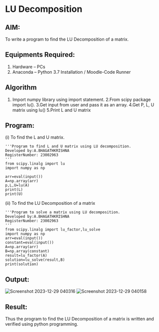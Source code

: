 # LU Decomposition 

## AIM:
To write a program to find the LU Decomposition of a matrix.

## Equipments Required:
1. Hardware – PCs
2. Anaconda – Python 3.7 Installation / Moodle-Code Runner

## Algorithm
1. Import numpy library using import statement.
2.From scipy package import lu().
3.Get input from user and pass it as an array.
4.Get P, L, U matrix using lu()
5.Print L and U matrix
   

## Program:
(i) To find the L and U matrix.
```
'''Program to find L and U matrix using LU decomposition.
Developed by:A.BHAGATHKRISHNA 
RegisterNumber: 23002963
'''
from scipy.linalg import lu
import numpy as np

arr=eval(input())
A=np.array(arr)
p,L,U=lu(A)
print(L)
print(U)
```
(ii) To find the LU Decomposition of a matrix
```
'''Program to solve a matrix using LU decomposition.
Developed by:A.BHAGATHKRISHNA
RegisterNumber: 23002963
'''
from scipy.linalg import lu_factor,lu_solve
import numpy as np
arr=eval(input())
constant=eval(input())
A=np.array(arr)
B=np.array(constant)
result=lu_factor(A)
solution=lu_solve(result,B)
print(solution)

```

## Output:
![Screenshot 2023-12-29 040316](https://github.com/Bhagath118/LU-Decomposition/assets/147473779/fbe39081-3f7b-480c-862d-f9110d1c42c2)
![Screenshot 2023-12-29 040158](https://github.com/Bhagath118/LU-Decomposition/assets/147473779/5d4608fa-1361-43ce-9550-7b990a7352c3)



## Result:
Thus the program to find the LU Decomposition of a matrix is written and verified using python programming.

